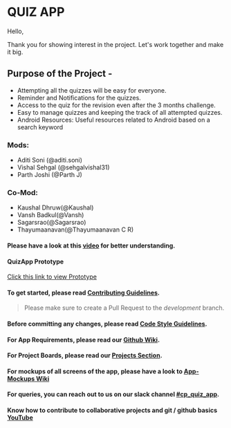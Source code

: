 # QUIZ APP

Hello,

Thank you for showing interest in the project. Let's work together and make it big.

## Purpose of the Project -

- Attempting all the quizzes will be easy for everyone.
- Reminder and Notifications for the quizzes.
- Access to the quiz for the revision even after the 3 months challenge. 
- Easy to manage quizzes and keeping the track of all attempted quizzes.
- Android Resources: Useful resources related to Android based on a search keyword

### Mods:
  * Aditi Soni (@aditi.soni) 
  * Vishal Sehgal (@sehgalvishal31)
  * Parth Joshi (@Parth J)


### Co-Mod:
  * Kaushal Dhruw(@Kaushal)
  * Vansh Badkul(@Vansh)
  * Sagarsrao(@Sagarsrao)
  * Thayumaanavan(@Thayumaanavan C R)
   
#### Please have a look at this [video](https://drive.google.com/open?id=1vSSUh3LSNw9PfjyXhiXlF_j-zIO8SjYj) for better understanding.

#### QuizApp Prototype
[Click this link to view Prototype](https://invis.io/BPHUT69YG6A#/294684583_Home_Screen_Dark_Theme_Final)

#### To get started, please read [Contributing Guidelines](https://github.com/UdacityAndroidDevScholarship/quiz-app/blob/master/CONTRIBUTING.md).

> Please make sure to create a Pull Request to the *development* branch.

#### Before committing any changes, please read [Code Style Guidelines](https://github.com/UdacityAndroidDevScholarship/quiz-app/wiki/Code-Style-Guidelines).

#### For App Requirements, please read our [Github Wiki](https://github.com/UdacityAndroidDevScholarship/quiz-app/wiki).

#### For Project Boards, please read our [Projects Section](https://github.com/UdacityAndroidDevScholarship/quiz-app/wiki/Project-Board).

#### For mockups of all screens of the app, please have a look to [App-Mockups Wiki](https://github.com/UdacityAndroidDevScholarship/quiz-app/wiki/App-Mockups)

#### For queries, you can reach out to us on our slack channel [#cp_quiz_app](https://anddevindiascholars.slack.com/messages/CA5HLKWEA).

#### Know how to contribute to collaborative projects and git / github basics [YouTube](https://youtu.be/lXY02pZWR58)



